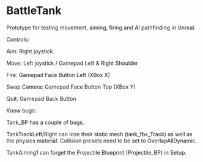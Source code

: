 # BattleTank
Prototype for testing movement, aiming, firing and AI pathfinding in Unreal.

Controls:

Aim: Right joystick

Move: Left joystick / Gamepad Left & Right Shoulder

Fire: Gamepad Face Button Left (XBox X)

Swap Camera: Gamepad Face Button Top (XBox Y)

Quit: Gamepad Back Button


Know bugs:

Tank_BP has a couple of bugs. 

TankTrackLeft/Right can lose their static mesh (tank_fbx_Track) as well as the physics material. Collision presets need to be set to OverlapAllDynamic.

TankAiming1 can forget the Projectile Blueprint (Projectile_BP) in Setup.
